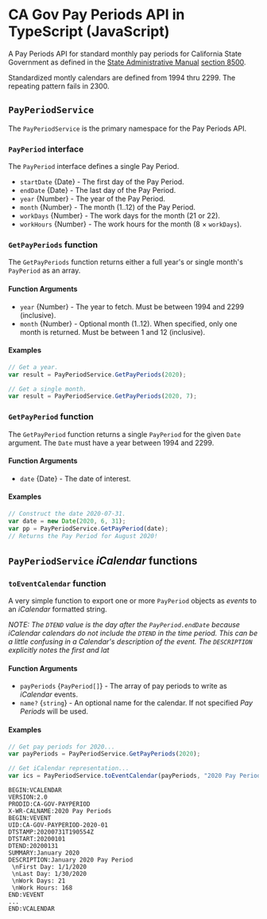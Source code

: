 # CA Gov Pay Periods API in TypeScript (JavaScript)

A Pay Periods API for standard monthly pay periods
for California State Government as defined in the
[State Administrative Manual](https://www.dgs.ca.gov/Resources/SAM) 
[section 8500](https://www.dgs.ca.gov/Resources/SAM/TOC/8500).

Standardized montly calendars are defined from 1994 thru 2299. The repeating pattern fails in 2300.

## `PayPeriodService`

The `PayPeriodService` is the primary namespace for the Pay Periods API.

### `PayPeriod` interface

The `PayPeriod` interface defines a single Pay Period.

- `startDate` {Date} - The first day of the Pay Period.
- `endDate` {Date} - The last day of the Pay Period.
- `year` {Number} - The year of the Pay Period.
- `month` {Number} - The month (1..12) of the Pay Period.
- `workDays` {Number} - The work days for the month (21 or 22).
- `workHours` {Number} - The work hours for the month (8 &times; `workDays`).

### `GetPayPeriods` function

The `GetPayPeriods` function returns either a full year's or single month's `PayPeriod` as an array.

#### Function Arguments

- `year` {Number} - The year to fetch. Must be between 1994 and 2299 (inclusive).
- `month` {Number} - Optional month (1..12). When specified, only one month is returned. Must be between 1 and 12 (inclusive).

#### Examples

```js
// Get a year.
var result = PayPeriodService.GetPayPeriods(2020);

// Get a single month.
var result = PayPeriodService.GetPayPeriods(2020, 7);
```

### `GetPayPeriod` function

The `GetPayPeriod` function returns a single `PayPeriod` for the given `Date` argument. The `Date` must have a year between 1994 and 2299.

#### Function Arguments

- `date` {Date} - The date of interest.

#### Examples

```js
// Construct the date 2020-07-31.
var date = new Date(2020, 6, 31);
var pp = PayPeriodService.GetPayPeriod(date);
// Returns the Pay Period for August 2020!
```

## `PayPeriodService` *iCalendar* functions

### `toEventCalendar` function

A very simple function to export one or more
`PayPeriod` objects as *events* to an *iCalendar*
formatted string.

*NOTE: The `DTEND` value is the day after the `PayPeriod.endDate`
because *iCalendar* calendars do not include the `DTEND` in the
time period. This can be a little confusing in a Calendar's
description of the event. The `DESCRIPTION` explicitly notes
the first and lat* 

#### Function Arguments

- `payPeriods` {`PayPeriod[]`} - The array of pay periods to write as *iCalendar* events.
- `name?` {`string`} - An optional name for the calendar. If not specified *Pay Periods* will be used.

#### Examples

```js
// Get pay periods for 2020...
var payPeriods = PayPeriodService.GetPayPeriods(2020);

// Get iCalendar representation...
var ics = PayPeriodService.toEventCalendar(payPeriods, "2020 Pay Periods");
```

```
BEGIN:VCALENDAR
VERSION:2.0
PRODID:CA-GOV-PAYPERIOD
X-WR-CALNAME:2020 Pay Periods
BEGIN:VEVENT
UID:CA-GOV-PAYPERIOD-2020-01
DTSTAMP:20200731T190554Z
DTSTART:20200101
DTEND:20200131
SUMMARY:January 2020
DESCRIPTION:January 2020 Pay Period
 \nFirst Day: 1/1/2020
 \nLast Day: 1/30/2020
 \nWork Days: 21
 \nWork Hours: 168
END:VEVENT
...
END:VCALENDAR
```
